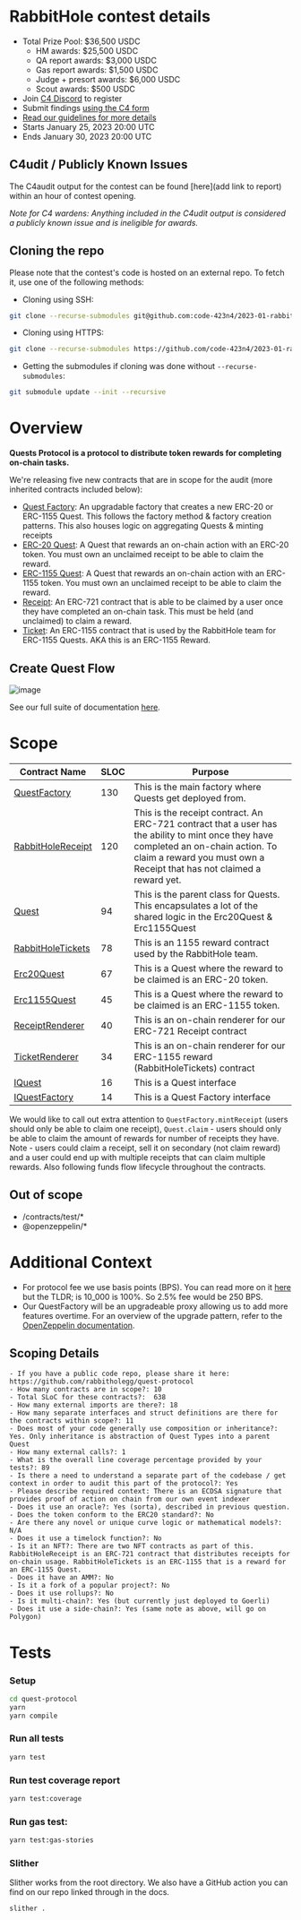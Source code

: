 # RabbitHole contest details

- Total Prize Pool: $36,500 USDC
  - HM awards: $25,500 USDC
  - QA report awards: $3,000 USDC
  - Gas report awards: $1,500 USDC
  - Judge + presort awards: $6,000 USDC
  - Scout awards: $500 USDC
- Join [C4 Discord](https://discord.gg/code4rena) to register
- Submit findings [using the C4 form](https://code4rena.com/contests/2023-01-rabbithole-contest/submit)
- [Read our guidelines for more details](https://docs.code4rena.com/roles/wardens)
- Starts January 25, 2023 20:00 UTC
- Ends January 30, 2023 20:00 UTC

## C4udit / Publicly Known Issues

The C4audit output for the contest can be found [here](add link to report) within an hour of contest opening.

*Note for C4 wardens: Anything included in the C4udit output is considered a publicly known issue and is ineligible for awards.*

## Cloning the repo

Please note that the contest's code is hosted on an external repo. To fetch it, use one of the following methods:

- Cloning using SSH:

```bash
git clone --recurse-submodules git@github.com:code-423n4/2023-01-rabbithole.git
```

- Cloning using HTTPS:

```bash
git clone --recurse-submodules https://github.com/code-423n4/2023-01-rabbithole.git
```

- Getting the submodules if cloning was done without `--recurse-submodules`:

```bash
git submodule update --init --recursive
```

# Overview

**Quests Protocol is a protocol to distribute token rewards for completing on-chain tasks.**

We're releasing five new contracts that are in scope for the audit (more inherited contracts included below):

- [Quest Factory](https://github.com/rabbitholegg/quest-protocol/blob/main/contracts/QuestFactory.sol): An upgradable factory that creates a new ERC-20 or ERC-1155 Quest. This follows the factory method & factory creation patterns. This also houses logic on aggregating Quests & minting receipts
- [ERC-20 Quest](https://github.com/rabbitholegg/quest-protocol/blob/main/contracts/Erc20Quest.sol): A Quest that rewards an on-chain action with an ERC-20 token. You must own an unclaimed receipt to be able to claim the reward.
- [ERC-1155 Quest](https://github.com/rabbitholegg/quest-protocol/blob/main/contracts/Erc1155Quest.sol): A Quest that rewards an on-chain action with an ERC-1155 token. You must own an unclaimed receipt to be able to claim the reward.
- [Receipt](https://github.com/rabbitholegg/quest-protocol/blob/main/contracts/RabbitHoleReceipt.sol): An ERC-721 contract that is able to be claimed by a user once they have completed an on-chain task. This must be held (and unclaimed) to claim a reward.
- [Ticket](https://github.com/rabbitholegg/quest-protocol/blob/main/contracts/RabbitHoleTickets.sol): An ERC-1155 contract that is used by the RabbitHole team for ERC-1155 Quests. AKA this is an ERC-1155 Reward.

## Create Quest Flow
![image](https://user-images.githubusercontent.com/14314818/214160118-16239aa0-18ca-4963-b812-df4f26153a94.png)

See our full suite of documentation [here](https://github.com/rabbitholegg/quest-protocol#quest-protocol).

# Scope

| Contract Name     | SLOC | Purpose                                                                                                                                                                                                        |
|-------------------|------|----------------------------------------------------------------------------------------------------------------------------------------------------------------------------------------------------------------|
| [QuestFactory](https://github.com/rabbitholegg/quest-protocol/blob/main/contracts/QuestFactory.sol)      | 130  | This is the main factory where Quests get deployed from.                                                                                                                                                       |
| [RabbitHoleReceipt](https://github.com/rabbitholegg/quest-protocol/blob/main/contracts/RabbitHoleReceipt.sol) | 120  | This is the receipt contract. An ERC-721 contract that a user has the ability to mint once they have completed an on-chain action. To claim a reward you must own a Receipt that has not claimed a reward yet. |
| [Quest](https://github.com/rabbitholegg/quest-protocol/blob/main/contracts/Quest.sol)             | 94   | This is the parent class for Quests. This encapsulates a lot of the shared logic in the Erc20Quest & Erc1155Quest                                                                                              |
| [RabbitHoleTickets](https://github.com/rabbitholegg/quest-protocol/blob/main/contracts/RabbitHoleTickets.sol) | 78   | This is an 1155 reward contract used by the RabbitHole team.                                                                                                                                                   |
| [Erc20Quest](https://github.com/rabbitholegg/quest-protocol/blob/main/contracts/Erc20Quest.sol)        | 67   | This is a Quest where the reward to be claimed is an ERC-20 token.                                                                                                                                             |
| [Erc1155Quest](https://github.com/rabbitholegg/quest-protocol/blob/main/contracts/Erc1155Quest.sol)      | 45   | This is a Quest where the reward to be claimed is an ERC-1155 token.                                                                                                                                           |
| [ReceiptRenderer](https://github.com/rabbitholegg/quest-protocol/blob/main/contracts/ReceiptRenderer.sol)   | 40   | This is an on-chain renderer for our ERC-721 Receipt contract                                                                                                                                                  |
| [TicketRenderer](https://github.com/rabbitholegg/quest-protocol/blob/main/contracts/TicketRenderer.sol)    | 34   | This is an on-chain renderer for our ERC-1155 reward (RabbitHoleTickets) contract                                                                                                                              |
| [IQuest](https://github.com/rabbitholegg/quest-protocol/blob/main/contracts/interfaces/IQuest.sol)            | 16   | This is a Quest interface                                                                                                                                                                                      |
| [IQuestFactory](https://github.com/rabbitholegg/quest-protocol/blob/main/contracts/interfaces/IQuestFactory.sol)     | 14   | This is a Quest Factory interface

We would like to call out extra attention to `QuestFactory.mintReceipt` (users should only be able to claim one receipt), `Quest.claim` - users should only be able to claim the amount of rewards for number of receipts they have. Note - users could claim a receipt, sell it on secondary (not claim reward) and a user could end up with multiple receipts that can claim multiple rewards. Also following funds flow lifecycle throughout the contracts.

## Out of scope

- /contracts/test/*
- @openzeppelin/*

# Additional Context

- For protocol fee we use basis points (BPS). You can read more on it [here](https://www.investopedia.com/terms/b/basispoint.asp) but the TLDR; is 10_000 is 100%. So 2.5% fee would be 250 BPS.
- Our QuestFactory will be an upgradeable proxy allowing us to add more features overtime. For an overview of the upgrade pattern, refer to the [OpenZeppelin documentation](https://docs.openzeppelin.com/upgrades-plugins/1.x/writing-upgradeable).

## Scoping Details

```
- If you have a public code repo, please share it here: https://github.com/rabbitholegg/quest-protocol
- How many contracts are in scope?: 10   
- Total SLoC for these contracts?:  638
- How many external imports are there?: 18 
- How many separate interfaces and struct definitions are there for the contracts within scope?: 11 
- Does most of your code generally use composition or inheritance?: Yes. Only inheritance is abstraction of Quest Types into a parent Quest  
- How many external calls?: 1   
- What is the overall line coverage percentage provided by your tests?: 89 
- Is there a need to understand a separate part of the codebase / get context in order to audit this part of the protocol?: Yes  
- Please describe required context: There is an ECDSA signature that provides proof of action on chain from our own event indexer  
- Does it use an oracle?: Yes (sorta), described in previous question.
- Does the token conform to the ERC20 standard?: No
- Are there any novel or unique curve logic or mathematical models?: N/A
- Does it use a timelock function?: No
- Is it an NFT?: There are two NFT contracts as part of this. RabbitHoleReceipt is an ERC-721 contract that distributes receipts for on-chain usage. RabbitHoleTickets is an ERC-1155 that is a reward for an ERC-1155 Quest. 
- Does it have an AMM?: No
- Is it a fork of a popular project?: No  
- Does it use rollups?: No
- Is it multi-chain?: Yes (but currently just deployed to Goerli)
- Does it use a side-chain?: Yes (same note as above, will go on Polygon)
```

# Tests

### Setup

```bash
cd quest-protocol
yarn 
yarn compile
```

### Run all tests

```bash
yarn test
```

### Run test coverage report

```bash
yarn test:coverage
```

### Run gas test:

```bash
yarn test:gas-stories
```

### Slither

Slither works from the root directory. We also have a GitHub action you can find on our repo linked through in the docs.

```bash
slither .
```
